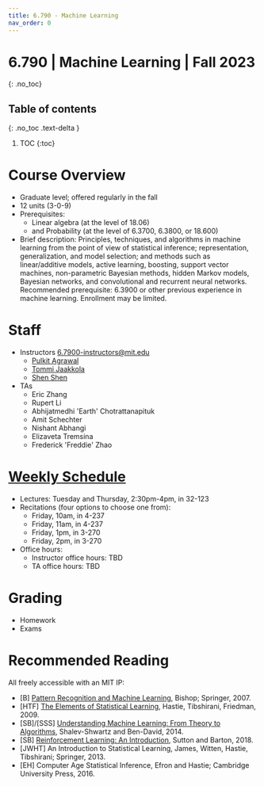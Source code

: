 ```yaml
---
title: 6.790 - Machine Learning
nav_order: 0
---
```


# 6.790 \| Machine Learning \| Fall 2023
{: .no_toc}

## Table of contents
{: .no_toc .text-delta }

1. TOC
{:toc}


# Course Overview

- Graduate level; offered regularly in the fall
- 12 units (3-0-9)
- Prerequisites:
  - Linear algebra (at the level of 18.06)
  - and Probability (at the level of 6.3700, 6.3800, or 18.600)
- Brief description: Principles, techniques, and algorithms in machine learning from the point of view of statistical inference; representation, generalization, and model selection; and methods such as linear/additive models, active learning, boosting, support vector machines, non-parametric Bayesian methods, hidden Markov models, Bayesian networks, and convolutional and recurrent neural networks. Recommended prerequisite: 6.3900 or other previous experience in machine learning. Enrollment may be limited.

# Staff

- Instructors 6.7900-instructors@mit.edu
  - [Pulkit Agrawal](https://people.csail.mit.edu/pulkitag/)
  - [Tommi Jaakkola](https://people.csail.mit.edu/tommi/)
  - [Shen Shen](https://shenshen.mit.edu)
- TAs
  - Eric Zhang
  - Rupert Li
  - Abhijatmedhi 'Earth' Chotrattanapituk
  - Amit Schechter
  - Nishant Abhangi
  - Elizaveta Tremsina
  - Frederick 'Freddie' Zhao

# [Weekly Schedule](/schedule)

- Lectures: Tuesday and Thursday, 2:30pm-4pm, in 32-123
- Recitations (four options to choose one from):
  - Friday, 10am, in 4-237
  - Friday, 11am, in 4-237
  - Friday, 1pm, in 3-270
  - Friday, 2pm, in 3-270
- Office hours:
  - Instructor office hours: TBD
  - TA office hours: TBD

# Grading

- Homework
- Exams

# Recommended Reading

All freely accessible with an MIT IP:

- [B] [Pattern Recognition and Machine Learning](https://www.microsoft.com/en-us/research/uploads/prod/2006/01/Bishop-Pattern-Recognition-and-Machine-Learning-2006.pdf), Bishop; Springer, 2007.
- [HTF] [The Elements of Statistical Learning](https://hastie.su.domains/ElemStatLearn/), Hastie, Tibshirani, Friedman, 2009.
- [SB]/[SSS] [Understanding Machine Learning: From Theory to Algorithms](http://www.cs.huji.ac.il/~shais/UnderstandingMachineLearning), Shalev-Shwartz and Ben-David, 2014.
- [SB] [Reinforcement Learning: An Introduction](http://incompleteideas.net/book/RLbook2020trimmed.pdf), Sutton and Barton, 2018.
- [JWHT] An Introduction to Statistical Learning, James, Witten, Hastie, Tibshirani; Springer, 2013.
- [EH] Computer Age Statistical Inference, Efron and Hastie; Cambridge University Press, 2016.
